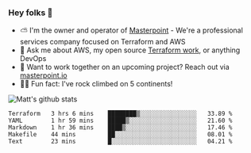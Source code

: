 

### Hey folks 👋

- ⛅️ I'm the owner and operator of [Masterpoint](https://masterpoint.io) - We're a professional services company focused on Terraform and AWS
- 💬 Ask me about AWS, my open source [Terraform work](https://github.com/masterpointio?q=terraform&type=&language=hcl), or anything DevOps
- 🔨 Want to work together on an upcoming project? Reach out via [masterpoint.io](https://masterpoint.io)
- 🧗‍♂️ Fun fact: I've rock climbed on 5 continents! 


![Matt's github stats](https://github-readme-stats.vercel.app/api?username=Gowiem&count_private=true&theme=cobalt&show_icons=true)

<!--START_SECTION:waka-->
```text
Terraform   3 hrs 6 mins    ████████▒░░░░░░░░░░░░░░░░   33.89 % 
YAML        1 hr 59 mins    █████▒░░░░░░░░░░░░░░░░░░░   21.60 % 
Markdown    1 hr 36 mins    ████▒░░░░░░░░░░░░░░░░░░░░   17.46 % 
Makefile    44 mins         ██░░░░░░░░░░░░░░░░░░░░░░░   08.01 % 
Text        23 mins         █░░░░░░░░░░░░░░░░░░░░░░░░   04.21 % 
```
<!--END_SECTION:waka-->
